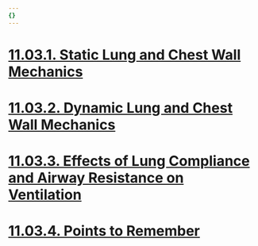 ```yaml
---
{}
---
```

   
# [11.03.1. Static Lung and Chest Wall Mechanics](../../Pulmonary%20Medicine/11.%20Respiratory%20Anatomy%20%26%20Physiology/11.03.%20Mechanics%20of%20Ventilation/11.03.1.%20Static%20Lung%20and%20Chest%20Wall%20Mechanics.md)   
   
# [11.03.2. Dynamic Lung and Chest Wall Mechanics](../../Pulmonary%20Medicine/11.%20Respiratory%20Anatomy%20%26%20Physiology/11.03.%20Mechanics%20of%20Ventilation/11.03.2.%20Dynamic%20Lung%20and%20Chest%20Wall%20Mechanics.md)   
   
# [11.03.3. Effects of Lung Compliance and Airway Resistance on Ventilation](../../Pulmonary%20Medicine/11.%20Respiratory%20Anatomy%20%26%20Physiology/11.03.%20Mechanics%20of%20Ventilation/11.03.3.%20Effects%20of%20Lung%20Compliance%20and%20Airway%20Resistance%20on%20Ventilation.md)   
# [11.03.4. Points to Remember](../../Pulmonary%20Medicine/11.%20Respiratory%20Anatomy%20%26%20Physiology/11.03.%20Mechanics%20of%20Ventilation/11.03.4.%20Points%20to%20Remember.md)